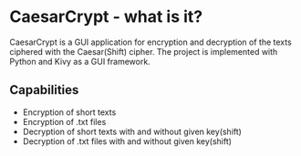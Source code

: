 # CaesarCrypt - what is it?

CaesarCrypt is a GUI application for encryption and decryption of the texts ciphered with the Caesar(Shift) cipher. The project is implemented with Python and Kivy as a GUI framework. 

## Capabilities

- Encryption of short texts
- Encryption of .txt files
- Decryption of short texts with and without given key(shift)
- Decryption of .txt files with and without given key(shift)
